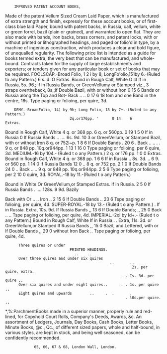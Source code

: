         IMPROVED PATENT ACCOUNT BOOKS,
Made of the patent Vellum Sized Cream Laid Paper, which is manufactured of extra
strength and finish, expressly for these account books, or of first-class blue laid Paper,
bound with patent backs, in Russia, calf, vellum, white or green forrel, bazil (plain or
grained), and warranted to open flat. They are also made with bands, iron backs, brass
corners, and patent locks, with or without printed or lithographed headings, and paged or
folio'd in type, by a machine of ingenious construction, which produces a clear and bold
figure, of unequalled regularity. The following price list is intended as a guide for books
termed extra, the very best that can be manufactured, and whole-bound. Contracts taken
for the supply of large establishments and exporters; or tenders given for any particular
book or set of books that may be required.
        FOOLSCAP.-Broad Folio, 1 2 i by 8; LongFo'olio,151by 6.-(Ruled to any Pattern.)
                                                    6 s. d.
                                                    O                             Extras.
Bound in Rough Calf, White                          O l3         If in Russia, 5s. 96.; if in Russia Bands,
 or GreenVellumy or Stamped                                      viz., 3 straps overtheback, 8s.;if Double
 Bazil, with or without Iron                        0 15 6       Bands or Russia along the Top and Bot-
 Back    ..      ..                                 0 17 6
                                                      18
                                                                 tom and one Band in the centre, 16s.
                                                                 Type paging or folioing, per quire, 3d.

        DEMY.-BroadFolio, 14) by 9h; Long Folio, 18 by 7+.-(Ruled to any Pattern.)
                                 2q.or176pp. '      0 14    6             Extras.
Bound in Rough Calf, White       4 q. or 368 pp.
                                 6 q. or 560pp.
                                                    0 19
                                                    1 5
                                                            0 If in Russia
                                                            0 If Russia Bands
                                                                                  ..        ....
                                                                                      6s. 9d.
                                                                                     10 3
 or GreenVellum, or Stamped
 Bazil, with or without Iron     8 q. or 752l~p.    1 8     6 If Double Bands      . 20 6   .
 Back    ..      .. .     .      9 q. or 848 pp.
                                10q.or944pp.
                                                    1 13
                                                    1 16
                                                            0 Type paging or folioing, per
                                                            6           quire, 3d.
                       MEDIUM.-16 by 104.- (Ruled t o any Pattern.)
                                 2 q. or 176 pp.    1 0 0             Extras.
Bound in Rough Calf, White       4 q. or 368 pp.    1 6 6 If in Russia            ..
                                                                                 8s. 3d.    ..
                                 6 9. or 560 pp.    1 14 0 If Russia Bands      12 0        ..
                                 8 q. or 752 pp.    2 1 0 If Double Bands       24 0        ..
 Back    ..      ..              9 q. or 848 pp.
                                10q.or944pp.
                                                    2 5 6 Type paging or folioing, per
                                                    2 10 0           quire, 3d.
                         ROYAL.-18 by 11.-(Ruled t o any Pattern.)

Bound in             White
 Or GreenVellum,or Stamped
                                                                          Extras.
                                                               If in Russia.
                                                        2 5 0 If Russia Bands
                                                                                   .        .... 128s. 9
                                                                                                       9d.
 Bazily

 Back
        with Or
         ..      ..
                       Iron
                          ..
                                                        2 15 6 If Double Bands              ..     23 6
                                                                  Tspe paging or folioing, per quire, 4d.
                     SUPER-ROYAL.-18 by 13.- (Ruled t o any Pattern.)
                                                                                   .
                                                                 If in Russia. Extra, 10s. 9d.
                                                                 If Russia Bands ,, 13 6
                                                                 If Double Bands; ,, 25 0
 Back    ..      ..                                              Tspe paging or folioing, per quire, 4d.
                      IMPERIAL.-2ol by   Id+.-   (Ruled t o any Pattern.)
Bound in Rough Calf, White                                       If in Russia . . Extra, 11s. 3d.
 or GreenVellum,or Stamped                                       If Russia Bands ,, 15 0
 Bazil, and Lettered, with or                                    If Double Bands ,, 29 0
 without Iron Back       ..                                       Tspe paging or folioing, per quire, 4d.


          Three quires or under
                                 PRINTED HEADINGS.
                                   ..    ..
          Over three quires and under six quires
                                                   ..       ..
                                                             2s. per quire, extra.
                                                        . . Is. 3d. per quire ,,
          Over six quires and under eight quires..      . . 1s. per quire ,,
          Eight quires and upwards        ..     .  .       .
                                                          . l0d.per quire. ,,
  *,%:ParchmentBooks made in a superior manner, properly rule and red-lined, for
                   Copyhold Court Rolls, Company's Deeds, Awards, &c.
    An assortment of Ledgers, Journals, Day Books, Cash Books, Letter Books, Minute
Books, @c., Qc., of different sized papers, whole and half-bound, in various styles, are kept
in stock, and being well seasoned, can be confidently recommended.

                 65, 66, 67 & 68, London Wall, London.
